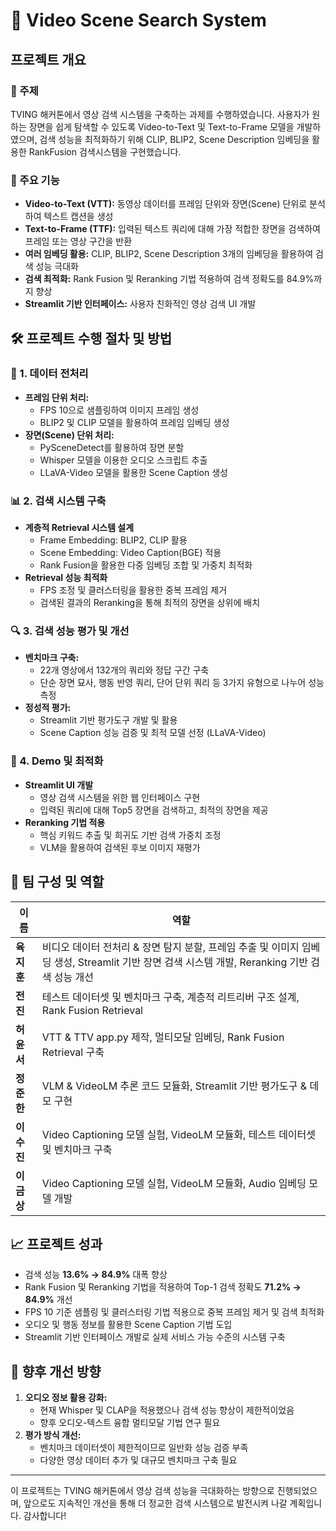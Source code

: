 # 📌 Video Scene Search System

## 프로젝트 개요
### 🎯 주제
TVING 해커톤에서 영상 검색 시스템을 구축하는 과제를 수행하였습니다. 사용자가 원하는 장면을 쉽게 탐색할 수 있도록 Video-to-Text 및 Text-to-Frame 모델을 개발하였으며, 검색 성능을 최적화하기 위해 CLIP, BLIP2, Scene Description 임베딩을 활용한 RankFusion 검색시스템을 구현했습니다.

### 📌 주요 기능
- **Video-to-Text (VTT):** 동영상 데이터를 프레임 단위와 장면(Scene) 단위로 분석하여 텍스트 캡션을 생성
- **Text-to-Frame (TTF):** 입력된 텍스트 쿼리에 대해 가장 적합한 장면을 검색하여 프레임 또는 영상 구간을 반환
- **여러 임베딩 활용:** CLIP, BLIP2, Scene Description 3개의 임베딩을 활용하여 검색 성능 극대화
- **검색 최적화:** Rank Fusion 및 Reranking 기법 적용하여 검색 정확도를 84.9%까지 향상
- **Streamlit 기반 인터페이스:** 사용자 친화적인 영상 검색 UI 개발

## 🛠 프로젝트 수행 절차 및 방법

### 📂 1. 데이터 전처리
- **프레임 단위 처리:**
  - FPS 10으로 샘플링하여 이미지 프레임 생성
  - BLIP2 및 CLIP 모델을 활용하여 프레임 임베딩 생성
- **장면(Scene) 단위 처리:**
  - PySceneDetect를 활용하여 장면 분할
  - Whisper 모델을 이용한 오디오 스크립트 추출
  - LLaVA-Video 모델을 활용한 Scene Caption 생성

### 📊 2. 검색 시스템 구축
- **계층적 Retrieval 시스템 설계**
  - Frame Embedding: BLIP2, CLIP 활용
  - Scene Embedding: Video Caption(BGE) 적용
  - Rank Fusion을 활용한 다중 임베딩 조합 및 가중치 최적화
- **Retrieval 성능 최적화**
  - FPS 조정 및 클러스터링을 활용한 중복 프레임 제거
  - 검색된 결과의 Reranking을 통해 최적의 장면을 상위에 배치

### 🔍 3. 검색 성능 평가 및 개선
- **벤치마크 구축:**
  - 22개 영상에서 132개의 쿼리와 정답 구간 구축
  - 단순 장면 묘사, 행동 반영 쿼리, 단어 단위 쿼리 등 3가지 유형으로 나누어 성능 측정
- **정성적 평가:**
  - Streamlit 기반 평가도구 개발 및 활용
  - Scene Caption 성능 검증 및 최적 모델 선정 (LLaVA-Video)

### 🎥 4. Demo 및 최적화
- **Streamlit UI 개발**
  - 영상 검색 시스템을 위한 웹 인터페이스 구현
  - 입력된 쿼리에 대해 Top5 장면을 검색하고, 최적의 장면을 제공
- **Reranking 기법 적용**
  - 핵심 키워드 추출 및 희귀도 기반 검색 가중치 조정
  - VLM을 활용하여 검색된 후보 이미지 재평가

## 👥 팀 구성 및 역할
| 이름 | 역할 |
|-------|-------|
| **육지훈** | 비디오 데이터 전처리 & 장면 탐지 분할, 프레임 추출 및 이미지 임베딩 생성, Streamlit 기반 장면 검색 시스템 개발, Reranking 기반 검색 성능 개선 |
| **전진** | 테스트 데이터셋 및 벤치마크 구축, 계층적 리트리버 구조 설계, Rank Fusion Retrieval |
| **허윤서** | VTT & TTV app.py 제작, 멀티모달 임베딩, Rank Fusion Retrieval 구축 |
| **정준한** | VLM & VideoLM 추론 코드 모듈화, Streamlit 기반 평가도구 & 데모 구현 |
| **이수진** | Video Captioning 모델 실험, VideoLM 모듈화, 테스트 데이터셋 및 벤치마크 구축 |
| **이금상** | Video Captioning 모델 실험, VideoLM 모듈화, Audio 임베딩 모델 개발 |

## 📈 프로젝트 성과
- 검색 성능 **13.6% → 84.9%** 대폭 향상
- Rank Fusion 및 Reranking 기법을 적용하여 Top-1 검색 정확도 **71.2% → 84.9%** 개선
- FPS 10 기준 샘플링 및 클러스터링 기법 적용으로 중복 프레임 제거 및 검색 최적화
- 오디오 및 행동 정보를 활용한 Scene Caption 기법 도입
- Streamlit 기반 인터페이스 개발로 실제 서비스 가능 수준의 시스템 구축

## 🚀 향후 개선 방향
1. **오디오 정보 활용 강화:**
   - 현재 Whisper 및 CLAP을 적용했으나 검색 성능 향상이 제한적이었음
   - 향후 오디오-텍스트 융합 멀티모달 기법 연구 필요
2. **평가 방식 개선:**
   - 벤치마크 데이터셋이 제한적이므로 일반화 성능 검증 부족
   - 다양한 영상 데이터 추가 및 대규모 벤치마크 구축 필요

---

이 프로젝트는 TVING 해커톤에서 영상 검색 성능을 극대화하는 방향으로 진행되었으며, 앞으로도 지속적인 개선을 통해 더 정교한 검색 시스템으로 발전시켜 나갈 계획입니다.
감사합니다!

